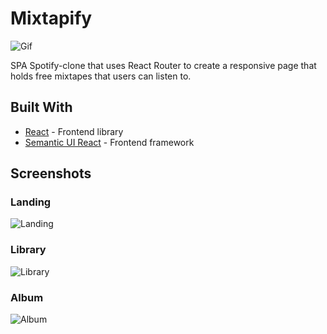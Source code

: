 # Mixtapify

![Gif](https://i.imgur.com/Yo5QLI8.gif)

SPA Spotify-clone that uses React Router to create a responsive page that holds free mixtapes that users can listen to.


## Built With

* [React](https://github.com/facebook/react) - Frontend library
* [Semantic UI React](https://github.com/Semantic-Org/Semantic-UI-React) - Frontend framework

## Screenshots

### Landing
![Landing](https://i.imgur.com/gbaTplk.png)

### Library
![Library](https://i.imgur.com/2WkMovU.png)

### Album
![Album](https://i.imgur.com/o1sP96m.png)